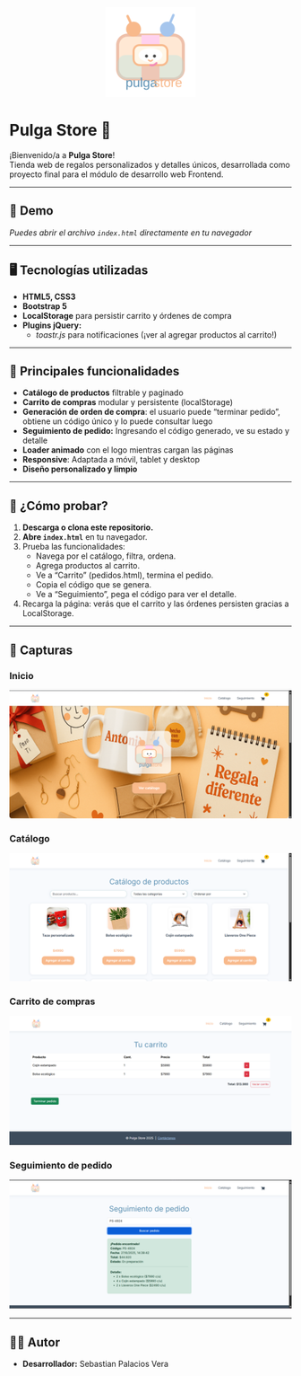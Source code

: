 <p align="center">
  <img src="img/logo.svg" alt="Pulga Store Logo" width="160" />
</p>

# Pulga Store 🛒

¡Bienvenido/a a **Pulga Store**!  
Tienda web de regalos personalizados y detalles únicos, desarrollada como proyecto final para el módulo de desarrollo web Frontend.

---

## 🚀 Demo

*Puedes abrir el archivo `index.html` directamente en tu navegador*

---


## 🖥️ Tecnologías utilizadas

- **HTML5, CSS3** 
- **Bootstrap 5**
- **LocalStorage** para persistir carrito y órdenes de compra
- **Plugins jQuery:**  
  - *toastr.js* para notificaciones (¡ver al agregar productos al carrito!)

---

## 🧩 Principales funcionalidades

- **Catálogo de productos** filtrable y paginado
- **Carrito de compras** modular y persistente (localStorage)
- **Generación de orden de compra**: el usuario puede “terminar pedido”, obtiene un código único y lo puede consultar luego
- **Seguimiento de pedido:** Ingresando el código generado, ve su estado y detalle 
- **Loader animado** con el logo mientras cargan las páginas
- **Responsive**: Adaptada a móvil, tablet y desktop
- **Diseño personalizado y limpio**

---

## 📝 ¿Cómo probar?

1. **Descarga o clona este repositorio.**
2. **Abre `index.html`** en tu navegador.
3. Prueba las funcionalidades:
   - Navega por el catálogo, filtra, ordena.
   - Agrega productos al carrito.
   - Ve a “Carrito” (pedidos.html), termina el pedido.
   - Copia el código que se genera.
   - Ve a “Seguimiento”, pega el código para ver el detalle.
4. Recarga la página: verás que el carrito y las órdenes persisten gracias a LocalStorage.

---

## 📸 Capturas
### Inicio
![Inicio](img/capturas/inicio.png)

### Catálogo
![Catálogo de productos](img/capturas/catalogo.png)

### Carrito de compras
![Carrito de compras](img/capturas/carrito.png)

### Seguimiento de pedido
![Seguimiento de pedido](img/capturas/seguimiento.png)

---

## 👨‍💻 Autor

- **Desarrollador:** Sebastian Palacios Vera




